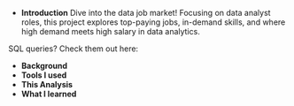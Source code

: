 - **Introduction**
  Dive into the data job market! Focusing on data analyst roles, this project explores top-paying jobs, in-demand skills, and where high demand meets high salary in data analytics.

SQL queries? Check them out here: 
- **Background**
- **Tools I used**
- **This Analysis**
- **What I learned**
